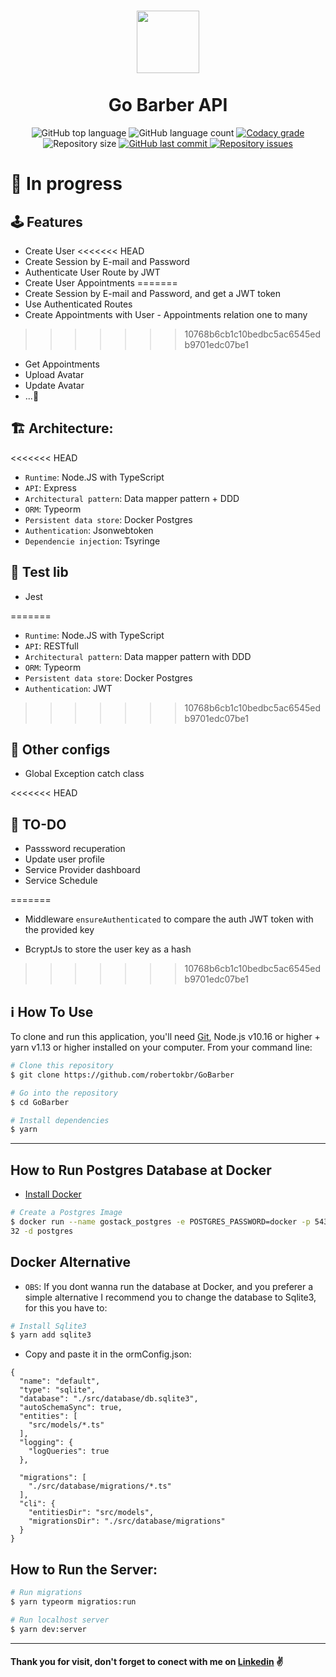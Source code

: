 <h1 align="center">
    <img src="https://camo.githubusercontent.com/ab9f94b1f47bf05fbf0f99d65a802f638cb38f21/68747470733a2f2f692e696d6775722e636f6d2f613334616f30782e706e67" width="100px" /><br>
    <br>
  Go Barber API
</h1>
<p align="center">
  <img alt="GitHub top language" src="https://img.shields.io/github/languages/top/robertokbr/GoBarber.svg">

  <img alt="GitHub language count" src="https://img.shields.io/github/languages/count/robertokbr/GoBarber.svg">

  <a href="https://www.codacy.com/app/robertokbr/GoBarber?utm_source=github.com&amp;utm_medium=referral&amp;utm_content=robertokbr/GoBarber&amp;utm_campaign=Badge_Grade">
    <img alt="Codacy grade" src="https://img.shields.io/codacy/grade/1b577a07dda843aba09f4bc55d1af8fc.svg">
  </a>

  <img alt="Repository size" src="https://img.shields.io/github/repo-size/robertokbr/GoBarber.svg">
  <a href="https://github.com/robertokbr/GoBarber/commits/master">
    <img alt="GitHub last commit" src="https://img.shields.io/github/last-commit/robertokbr/GoBarber.svg">
  </a>

  <a href="https://github.com/robertokbr/GoBarber/issues">
    <img alt="Repository issues" src="https://img.shields.io/github/issues/robertokbr/GoBarber.svg">
  </a>

# 🚧 In progress

## 🕹 Features

* Create User
<<<<<<< HEAD
* Create Session by E-mail and Password
* Authenticate User Route by JWT
* Create User Appointments
=======
* Create Session by E-mail and Password, and get a JWT token
* Use Authenticated Routes
* Create Appointments with User - Appointments relation one to many
>>>>>>> 10768b6cb1c10bedbc5ac6545edb9701edc07be1
* Get Appointments
* Upload Avatar
* Update Avatar
* ...🔧


## 🏗 Architecture:
<<<<<<< HEAD
* `Runtime`: Node.JS with TypeScript
* `API`: Express
* `Architectural pattern`: Data mapper pattern + DDD
* `ORM`: Typeorm
* `Persistent data store`: Docker Postgres
* `Authentication`: Jsonwebtoken
* `Dependencie injection`: Tsyringe

## 🧪 Test lib
* Jest

=======
* `Runtime`: Node.JS with TypeScript 
* `API`: RESTfull
* `Architectural pattern`: Data mapper pattern with DDD
* `ORM`: Typeorm
* `Persistent data store`: Docker Postgres
* `Authentication`: JWT
>>>>>>> 10768b6cb1c10bedbc5ac6545edb9701edc07be1


## 🔧 Other configs

* Global Exception catch class

<<<<<<< HEAD
## 🔨 TO-DO
* Passsword recuperation
* Update user profile
* Service Provider dashboard
* Service Schedule

=======
* Middleware ```ensureAuthenticated``` to compare the auth JWT token with the provided key 

* BcryptJs to store the user key as a hash
>>>>>>> 10768b6cb1c10bedbc5ac6545edb9701edc07be1

## :information_source: How To Use

To clone and run this application, you'll need [Git](https://git-scm.com), Node.js v10.16 or higher + yarn v1.13 or higher installed on your computer. From your command line:

```bash
# Clone this repository
$ git clone https://github.com/robertokbr/GoBarber

# Go into the repository
$ cd GoBarber

# Install dependencies
$ yarn
```
---

## How to Run Postgres Database at Docker

* [Install Docker](https://www.notion.so/Instalando-Docker-6290d9994b0b4555a153576a1d97bee2)

```bash
# Create a Postgres Image
$ docker run --name gostack_postgres -e POSTGRES_PASSWORD=docker -p 5432:54
32 -d postgres
```

## Docker Alternative
* ``OBS``: If you dont wanna run the database at Docker, and you preferer a simple alternative  I recommend you to change the database to Sqlite3, for this you have to:
```bash
# Install Sqlite3
$ yarn add sqlite3
```
* Copy and paste it in the ormConfig.json:
```
{
  "name": "default",
  "type": "sqlite",
  "database": "./src/database/db.sqlite3",
  "autoSchemaSync": true,
  "entities": [
    "src/models/*.ts"
  ],
  "logging": {
    "logQueries": true
  },

  "migrations": [
    "./src/database/migrations/*.ts"
  ],
  "cli": {
    "entitiesDir": "src/models",
    "migrationsDir": "./src/database/migrations"
  }
}

```

## How to Run the Server:
```bash
# Run migrations
$ yarn typeorm migratios:run

# Run localhost server
$ yarn dev:server
```
---

#### Thank you for visit, don't forget to conect with me on [Linkedin](https://www.linkedin.com/in/robertojrcdc/) ✌
